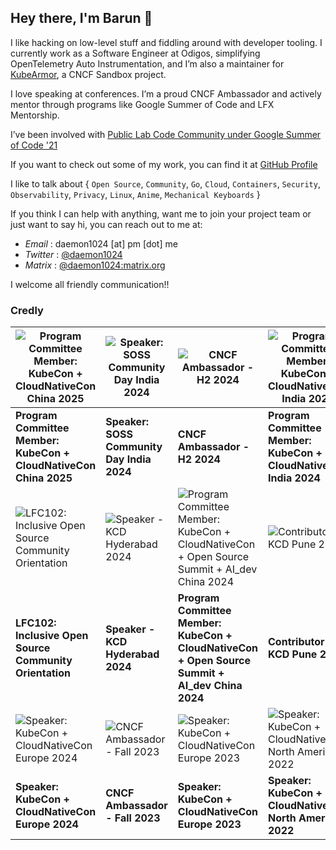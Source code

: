 ## Hey there, I'm Barun 👋

I like hacking on low-level stuff and fiddling around with developer tooling. I currently work as a Software Engineer at Odigos, simplifying OpenTelemetry Auto Instrumentation, and I’m also a maintainer for [KubeArmor](https://github.com/KubeArmor), a CNCF Sandbox project.

I love speaking at conferences. I’m a proud CNCF Ambassador and actively mentor through programs like Google Summer of Code and LFX Mentorship.

I’ve been involved with [Public Lab Code Community under Google Summer of Code '21](/posts/gsoc21)

If you want to check out some of my work, you can find it at [GitHub Profile](https://github.com/daemon1024)

I like to talk about { `Open Source`, `Community`, `Go`, `Cloud`, `Containers`, `Security`, `Observability`, `Privacy`, `Linux`, `Anime`, `Mechanical Keyboards` }

If you think I can help with anything, want me to join your project team or just want to say hi, you can reach out to me at:
- *Email* : daemon1024 [at] pm [dot] me
- *Twitter* : [@daemon1024](https://twitter.com/daemon1024)
- *Matrix* : [@daemon1024:matrix.org](https://matrix.to/#/@daemon1024:matrix.org)
  
I welcome all friendly communication!!

### Credly

| ![Program Committee Member: KubeCon + CloudNativeCon China 2025](https://images.credly.com/images/43195a73-9ee6-40c7-bd75-eae8515ac836/blob) | ![Speaker: SOSS Community Day India 2024](https://images.credly.com/images/2f733d83-e31f-4276-9e54-b823340ea671/blob) | ![CNCF Ambassador - H2 2024](https://images.credly.com/images/0c431e75-3362-45fe-945c-1e62dda6defd/blob) | ![Program Committee Member: KubeCon + CloudNativeCon India 2024](https://images.credly.com/images/68359281-14a2-4996-8d88-057bfbf4cf69/blob) |
|------------------------------------------------------------------------------------------------------------------------------------|------------------------------------------------------------------------------------------------------------------------|----------------------------------------------------------------------------------------------------------------|-----------------------------------------------------------------------------------------------------------------------|
| **Program Committee Member: KubeCon + CloudNativeCon China 2025**                                                                  | **Speaker: SOSS Community Day India 2024**                                                                              | **CNCF Ambassador - H2 2024**                                                                                         | **Program Committee Member: KubeCon + CloudNativeCon India 2024**                                                              |
| ![LFC102: Inclusive Open Source Community Orientation](https://images.credly.com/images/4c923ac7-3490-4198-8ee6-fa9d3eb99b0d/blob)  | ![Speaker - KCD Hyderabad 2024](https://images.credly.com/images/bca0799e-20a5-4393-8846-759c3dc384d9/image.png)        | ![Program Committee Member: KubeCon + CloudNativeCon + Open Source Summit + AI_dev China 2024](https://images.credly.com/images/5287abd6-55d7-44b2-8daa-aab7b36a096e/image.png)  | ![Contributor - KCD Pune 2024](https://images.credly.com/images/ae7e9563-a033-43c2-ae35-d4f2ece3b10c/image.png)            |
| **LFC102: Inclusive Open Source Community Orientation**                                                                              | **Speaker - KCD Hyderabad 2024**                                                                                        | **Program Committee Member: KubeCon + CloudNativeCon + Open Source Summit + AI_dev China 2024**                      | **Contributor - KCD Pune 2024**                                                                                               |
| ![Speaker: KubeCon + CloudNativeCon Europe 2024](https://images.credly.com/images/7452e181-d092-4b92-934f-dfc16d9061e9/image.png)  | ![CNCF Ambassador - Fall 2023](https://images.credly.com/images/b1eaaa0e-3e14-4bfe-9881-9ce477cfa7fc/image.png)            | ![Speaker: KubeCon + CloudNativeCon Europe 2023](https://images.credly.com/images/01d2743a-8bea-4cc7-957f-e802efd198df/image.png) | ![Speaker: KubeCon + CloudNativeCon North America 2022](https://images.credly.com/images/7890bb62-b943-44ba-8000-66dad71c9205/image.png) |
| **Speaker: KubeCon + CloudNativeCon Europe 2024**                                                                                   | **CNCF Ambassador - Fall 2023**                                                                                           | **Speaker: KubeCon + CloudNativeCon Europe 2023**                                                                    | **Speaker: KubeCon + CloudNativeCon North America 2022**                                                                       |
